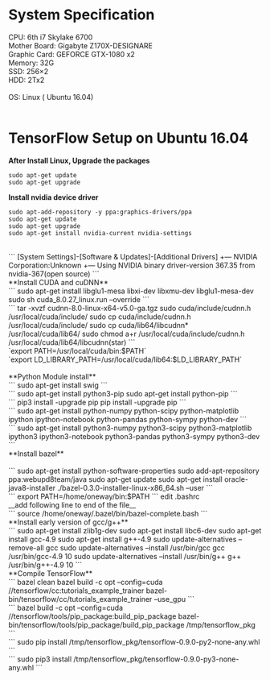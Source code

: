 # System Specification 

CPU: 6th i7 Skylake 6700<br />
Mother Board: Gigabyte Z170X-DESIGNARE<br />
Graphic Card: GEFORCE GTX-1080 x2<br />
Memory: 32G<br />
SSD: 256×2<br />
HDD: 2Tx2<br />
<br />
OS: Linux ( Ubuntu 16.04)<br />
<br />
# TensorFlow Setup on Ubuntu 16.04

**After Install Linux, Upgrade the packages** <br />
```
sudo apt-get update
sudo apt-get upgrade
```

**Install nvidia device driver**<br />
```
sudo apt-add-repository -y ppa:graphics-drivers/ppa
sudo apt-get update
sudo apt-get upgrade
sudo apt-get install nvidia-current nvidia-settings
```
<br />
```
[System Settings]-[Software & Updates]-[Additional Drivers]
+— NVIDIA Corporation:Unknown
+— Using NVIDIA binary driver-version 367.35 from nvidia-367(open source)
```
<br />
**Install CUDA and cuDNN**<br />
```
sudo apt-get install libglu1-mesa libxi-dev libxmu-dev libglu1-mesa-dev
sudo sh cuda_8.0.27_linux.run –override
```
<br />
```
tar -xvzf cudnn-8.0-linux-x64-v5.0-ga.tgz
sudo cuda/include/cudnn.h /usr/local/cuda/include/
sudo cp cuda/include/cudnn.h /usr/local/cuda/include/
sudo cp cuda/lib64/libcudnn* /usr/local/cuda/lib64/
sudo chmod a+r /usr/local/cuda/include/cudnn.h /usr/local/cuda/lib64/libcudnn(star)
```
<br />
`export PATH=/usr/local/cuda/bin:$PATH`<br />
`export LD_LIBRARY_PATH=/usr/local/cuda/lib64:$LD_LIBRARY_PATH`<br />
<br />
**Python Module install**<br />
```
sudo apt-get install swig
```
<br />
```
sudo apt-get install python3-pip
sudo apt-get install python-pip
```
<br />
```
pip3 install -upgrade pip
pip install -upgrade pip
```
<br />
```
sudo apt-get install python-numpy python-scipy python-matplotlib ipython ipython-notebook python-pandas python-sympy python-dev
```
<br />
```
sudo apt-get install python3-numpy python3-scipy python3-matplotlib ipython3 ipython3-notebook python3-pandas python3-sympy python3-dev
```
<br />
**Install bazel**<br />
<br />
```
sudo apt-get install python-software-properties
sudo add-apt-repository ppa:webupd8team/java
sudo apt-get update
sudo apt-get install oracle-java8-installer
./bazel-0.3.0-installer-linux-x86_64.sh –user
```
<br />
```
export PATH=/home/oneway/bin:$PATH
```
edit .bashrc<br />
__add following line to end of the file__<br />
```
source /home/oneway/.bazel/bin/bazel-complete.bash
```
<br />
**Install early version of gcc/g++**<br />
```
sudo apt-get install zlib1g-dev
sudo apt-get install libc6-dev
sudo apt-get install gcc-4.9
sudo apt-get install g++-4.9
sudo update-alternatives –remove-all gcc
sudo update-alternatives –install /usr/bin/gcc gcc /usr/bin/gcc-4.9 10
sudo update-alternatives –install /usr/bin/g++ g++ /usr/bin/g++-4.9 10
```
<br />
**Compile TensorFlow**<br />
```
bazel clean
bazel build -c opt –config=cuda //tensorflow/cc:tutorials_example_trainer
bazel-bin/tensorflow/cc/tutorials_example_trainer –use_gpu
```
<br />
```
bazel build -c opt –config=cuda //tensorflow/tools/pip_package:build_pip_package
bazel-bin/tensorflow/tools/pip_package/build_pip_package /tmp/tensorflow_pkg
```
<br />
```
sudo pip install /tmp/tensorflow_pkg/tensorflow-0.9.0-py2-none-any.whl
```
<br />
```
sudo pip3 install /tmp/tensorflow_pkg/tensorflow-0.9.0-py3-none-any.whl
```
